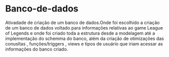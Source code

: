 # Banco-de-dados
Ativadade de criação de um banco de dados.Onde foi escolhido a criação de um banco de dados voltado para informações relativas ao game League of Legends e onde foi criado toda a estrutura desde a modelagem até a implementação do schemma do banco, além da criação de otimizações das conusltas , funções/triggers , views e tipos de usuário que iriam acessar as informações do banco criado.
